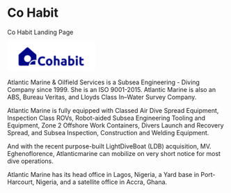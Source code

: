 # Co Habit

 Co Habit Landing Page

<img src="/src/assets/Cohabit Logo C 1.png" width="40%" alt="logo"/>

<p>

Atlantic Marine & Oilfield Services is a Subsea Engineering - Diving Company since 1999. She is an ISO 9001-2015. Atlantic Marine is also an ABS, Bureau Veritas, and Lloyds Class In–Water Survey Company.

Atlantic Marine is fully equipped with Classed Air Dive Spread Equipment, Inspection Class ROVs, Robot-aided Subsea Engineering Tooling and Equipment, Zone 2 Offshore Work Containers, Divers Launch and Recovery Spread, and Subsea Inspection, Construction and Welding Equipment.

And with the recent purpose-built LightDiveBoat (LDB) acquisition, MV. Eghenoflorence, Atlanticmarine can mobilize on very short notice for most dive operations.

Atlantic Marine has its head office in Lagos, Nigeria, a Yard base in Port-Harcourt, Nigeria, and a satellite office in Accra, Ghana.

</p>

